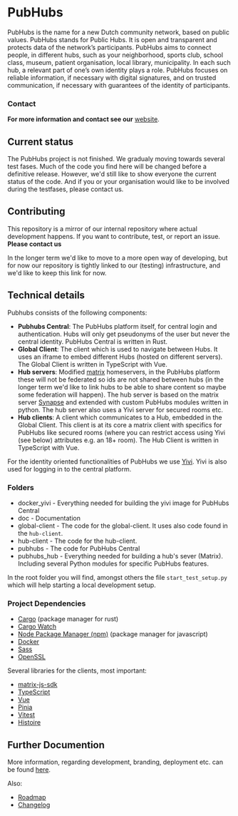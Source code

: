 # PubHubs

PubHubs is the name for a new Dutch community network, based on public values. PubHubs stands for Public Hubs.
It is open and transparent and protects data of the network’s participants. PubHubs aims to connect people,
in different hubs, such as your neighborhood, sports club, school class, museum, patient organisation, local library, municipality.
In each such hub, a relevant part of one’s own identity plays a role.
PubHubs focuses on reliable information, if necessary with digital signatures, and on trusted communication,
if necessary with guarantees of the identity of participants.

### Contact

**For more information and contact see our** [website](https://pubhubs.net/en/).

## Current status

The PubHubs project is not finished. We gradualy moving towards several test fases. Much of the code you find here will be changed before a definitive release.
However, we'd still like to show everyone the current status of the code. And if you or your organisation would like to be involved during the testfases, please contact us.

## Contributing

This repository is a mirror of our internal repository where actual development happens. If you want to contribute, test, or report an issue. **Please contact us**

In the longer term we'd like to move to a more open way of developing, but for now our repository is tightly linked to our (testing) infrastructure, and we'd like to keep this link for now.

## Technical details

Pubhubs consists of the following components:

- **Pubhubs Central**: The PubHubs platform itself, for central login and authentication. Hubs will only get pseudonyms of the user but never the central identity. PubHubs Central is written in Rust.
- **Global Client**: The client which is used to navigate between Hubs. It uses an iframe to embed different Hubs (hosted on different servers). The Global Client is written in TypeScript with Vue.
- **Hub servers**: Modified [matrix](https://matrix.org/) homeservers, in the PubHubs platform these will not be federated so ids are not shared between hubs (in the longer term we'd like to link hubs to be able to share content so maybe some federation will happen). The hub server is based on the matrix server [Synapse](https://matrix-org.github.io/synapse/latest/welcome_and_overview.html) and extended with custom PubHubs modules written in python. The hub server also uses a Yivi server for secured rooms etc.
- **Hub clients**: A client which communicates to a Hub, embedded in the Global Client. This client is at its core a matrix client with specifics for PubHubs like secured rooms (where you can restrict access using Yivi (see below) attributes e.g. an 18+ room). The Hub Client is written in TypeScript with Vue.

For the identity oriented functionalities of PubHubs we use [Yivi](https://Yivi.app/). Yivi is also used for logging in to the central platform.

### Folders

- docker_yivi - Everything needed for building the yivi image for PubHubs Central
- doc - Documentation
- global-client - The code for the global-client. It uses also code found in the `hub-client`.
- hub-client - The code for the hub-client.
- pubhubs - The code for PubHubs Central
- pubhubs_hub - Everything needed for building a hub's sever (Matrix). Including several Python modules for specific PubHubs features.

In the root folder you will find, amongst others the file `start_test_setup.py` which will help starting a local development setup.

### Project Dependencies

- [Cargo](https://doc.rust-lang.org/cargo/getting-started/installation.html) (package manager for rust)
- [Cargo Watch](https://github.com/watchexec/cargo-watch)
- [Node Package Manager (npm)](https://docs.npmjs.com/downloading-and-installing-node-js-and-npm) (package manager for javascript)
- [Docker](https://www.docker.com/)
- [Sass](https://sass-lang.com/install)
- [OpenSSL](https://www.openssl.org/)

Several libraries for the clients, most important:

- [matrix-js-sdk](https://github.com/matrix-org/matrix-js-sdk)
- [TypeScript](https://www.typescriptlang.org)
- [Vue](https://vuejs.org)
- [Pinia](https://pinia.vuejs.org)
- [Vitest](https://vitest.dev)
- [Histoire](https://histoire.dev)

## Further Documention

More information, regarding development, branding, deployment etc. can be found [here](docs/README.md).

Also:

- [Roadmap](./ROADMAP.md)
- [Changelog](./CHANGELOG.md)
